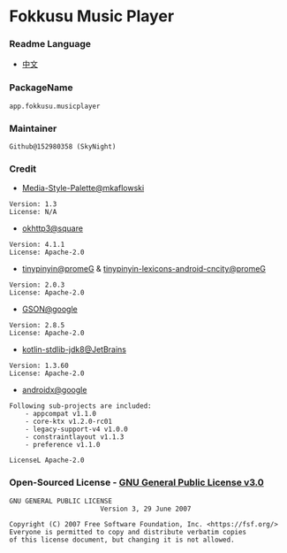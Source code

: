 # Fokkusu Music Player
### Readme Language
- [中文](README_zh-rCN.md)

### PackageName
```
app.fokkusu.musicplayer
```
### Maintainer
```
Github@152980358 (SkyNight)
```
### Credit
- [Media-Style-Palette@mkaflowski](https://github.com/mkaflowski/Media-Style-Palette)
```
Version: 1.3
License: N/A
```
- [okhttp3@square](https://github.com/square/okhttp)
```
Version: 4.1.1
License: Apache-2.0
```
- [tinypinyin@promeG](https://github.com/promeG/TinyPinyin) & [tinypinyin-lexicons-android-cncity@promeG](https://github.com/promeG/TinyPinyin)
```
Version: 2.0.3
License: Apache-2.0
```
- [GSON@google](https://github.com/google/gson)
```
Version: 2.8.5
License: Apache-2.0
```
- [kotlin-stdlib-jdk8@JetBrains](https://github.com/JetBrains/kotlin)
```
Version: 1.3.60
License: Apache-2.0
```
- [androidx@google](https://developer.android.com/jetpack/androidx)
```
Following sub-projects are included:
    - appcompat v1.1.0
    - core-ktx v1.2.0-rc01
    - legacy-support-v4 v1.0.0
    - constraintlayout v1.1.3
    - preference v1.1.0
    
LicenseL Apache-2.0
```

### Open-Sourced License - [GNU General Public License v3.0](LICENSE)
```
GNU GENERAL PUBLIC LICENSE
                       Version 3, 29 June 2007
    
Copyright (C) 2007 Free Software Foundation, Inc. <https://fsf.org/>
Everyone is permitted to copy and distribute verbatim copies
of this license document, but changing it is not allowed.
```